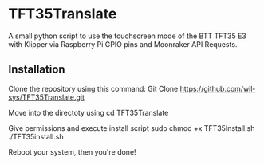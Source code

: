 # TFT35Translate
A small python script to use the touchscreen mode of the BTT TFT35 E3 with Klipper via Raspberry Pi GPIO pins and Moonraker API Requests.

## Installation
Clone the repository using this command:
Git Clone  https://github.com/wil-sys/TFT35Translate.git

Move into the directoty using 
cd TFT35Translate

Give permissions and execute install script
sudo chmod +x TFT35Install.sh
./TFT35install.sh

Reboot your system, then you're done!
